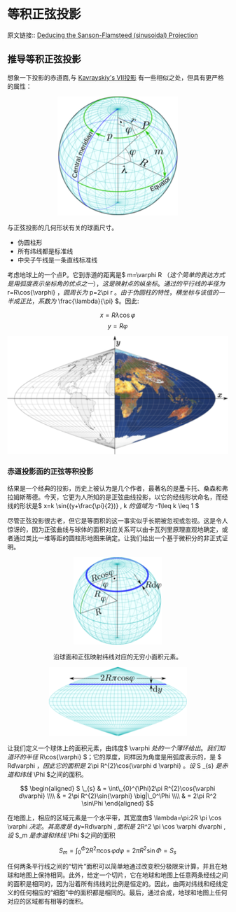# 等积正弦投影
原文链接:: [Deducing the Sanson-Flamsteed (sinusoidal) Projection](https://web.archive.org/web/20180630041407/http://progonos.com/furuti/MapProj/Normal/CartHow/HowSanson/howSanson.html)

## 推导等积正弦投影

想象一下投影的赤道面,与 [Kavrayskiy's VII投影](Kavrayskiy_s_VII投影.md) 有一些相似之处，但具有更严格的属性：

<div align="center"><img src="./asserts/image_1623493435626_0.png"/></div> 

与正弦投影的几何形状有关的球面尺寸。

  * 伪圆柱形
  * 所有纬线都是标准线
  * 中央子午线是一条直线标准线

考虑地球上的一个点P。它到赤道的距离是$ m=\varphi R $（这个简单的表达方式是用弧度表示坐标角的优点之一），这是映射点的纵坐标。通过的平行线的半径为$ r=R\cos{\varphi} $，圆周长为$ p=2\pi r $。由于伪圆柱的特性，横坐标与该值的一半成正比，系数为$ \frac{\lambda}{\pi} $。因此:

  $$x=R\lambda \cos{\varphi}$$
  $$y=R \varphi$$

<div align="center"><img src="./asserts/image_1623493860040_0.png"/></div>

### 赤道投影面的正弦等积投影

结果是一个经典的投影，历史上被认为是几个作者，最著名的是墨卡托、桑森和弗拉姆斯蒂德。今天，它更为人所知的是正弦曲线投影，以它的经线形状命名，而经线的形状是$ x=k \sin{(y+\frac{\pi}{2})} $,$ k $的值域为$ -1\leq k \leq 1 $

尽管正弦投影很古老，但它是等面积的这一事实似乎长期被忽视或忽视。这是令人惊讶的，因为正弦曲线与球体的面积对应关系可以由卡瓦列里原理直观地确定，或者通过类比一堆等距的圆柱形地图来确定。让我们给出一个基于微积分的非正式证明。

<div align="center"><img src="./asserts/image_1623495007758_0.png"/></div> 
<center><p>沿球面和正弦映射纬线对应的无穷小面积元素。</p></center>
<div align="center"><img src="./asserts/image_1623495070008_0.png"/></div>

让我们定义一个球体上的面积元素，由纬度$ \varphi $处的一个薄环给出。我们知道环的半径$ R\cos{\varphi} $；它的厚度，同样因为角度是用弧度表示的，是 $ Rd\varphi $，因此它的面积是$ 2\pi R^{2}\cos{\varphi  d \varphi} $。设$ S _{s} $是赤道和纬线$ \Phi $之间的面积。

$$ \begin{aligned} S \_{s} & = \int\_{0}^{\Phi}2\pi R^{2}\cos{\varphi d\varphi} \\\\ & =  2\pi R^{2}\sin{\varphi} \big|\_0^\Phi \\\\ & =  2\pi R^2 \sin\Phi \end{aligned} $$

在地图上，相应的区域元素是一个水平带，其宽度由$ \lambda=\pi:2R \pi \cos \varphi $决定。其高度是$ dy=Rd\varphi $,面积是$ 2R^2 \pi \cos \varphi d\varphi $,设$ S_m $是赤道和纬线$ \Phi $之间的面积

  $$S_m=\int_{0}^{\Phi}2R^2 \pi \cos \varphi d \varphi = 2 \pi R^2 \sin \Phi = S_s$$

任何两条平行线之间的“切片”面积可以简单地通过改变积分极限来计算，并且在地球和地图上保持相同。此外，给定一个切片，它在地球和地图上任意两条经线之间的面积是相同的，因为沿着所有纬线的比例是恒定的。因此，由两对纬线和经线定义的任何相应的“细胞”中的面积都是相同的。最后，通过合成，地球和地图上任何对应的区域都有相等的面积。